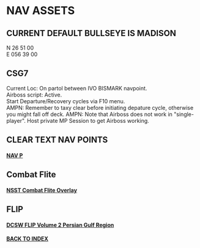 # NAV ASSETS

## CURRENT DEFAULT BULLSEYE IS MADISON  
N 26 51 00  
E 056 39 00  

## CSG7
Current Loc: On partol between IVO BISMARK navpoint.  
Airboss script: Active.  
Start Departure/Recovery cycles via F10 menu.  
AMPN: Remember to taxy clear before initiating depature cycle, otherwise you might fall off deck. 
AMPN: Note that Airboss does not work in "single-player". Host private MP Session to get Airboss working.  

## CLEAR TEXT NAV POINTS
#### [NAV P](/NavAids/nav_points_clear.md) 

## Combat Flite  
#### [NSST Combat Flite Overlay](/NavAids/NSST_CF.cf)

## FLIP
#### [DCSW FLIP Volume 2 Persian Gulf Region](https://www.dropbox.com/s/sp91zf63rx0esao/FLIP_GULFR2_EC1.pdf?dl=0)

#### [BACK TO INDEX](https://daviddcs.github.io/nsst/) 